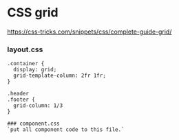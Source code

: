 # CSS grid

https://css-tricks.com/snippets/css/complete-guide-grid/
### layout.css
```
.container {
  display: grid;
  grid-template-column: 2fr 1fr;
}

.header 
.footer {
  grid-column: 1/3
}

### component.css
`put all component code to this file.`

